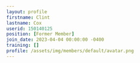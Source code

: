 ```yaml
---
layout: profile
firstname: Clint
lastname: Cox
userid: 150140125
position: [Former Member]
join_date: 2023-04-04 00:00:00 -0400
training: []
profile: /assets/img/members/default/avatar.png
---
```

